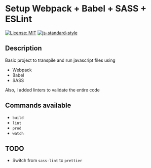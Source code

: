 # Setup Webpack + Babel + SASS + ESLint

[![License: MIT](https://img.shields.io/badge/License-MIT-yellow.svg)](https://opensource.org/licenses/MIT)
[![js-standard-style](https://img.shields.io/badge/code%20style-standard-brightgreen.svg)](http://standardjs.com)

## Description

Basic project to transpile and run javascript files using

- Webpack
- Babel
- SASS

Also, I added linters to validate the entire code

## Commands available

- `build`
- `lint`
- `prod`
- `watch`

## TODO

- Switch from `sass-lint` to `prettier`
